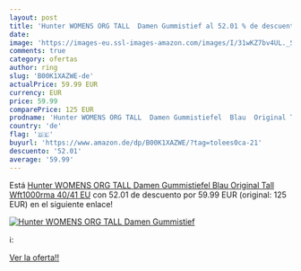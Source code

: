 ```yaml
---
layout: post
title: 'Hunter WOMENS ORG TALL  Damen Gummistief al 52.01 % de descuento'
date: 
image: 'https://images-eu.ssl-images-amazon.com/images/I/31wKZ7bv4UL._SL200_.jpg'
comments: true
category: ofertas
author: ring
slug: 'B00K1XAZWE-de'
actualPrice: 59.99 EUR
currency: EUR
price: 59.99
comparePrice: 125 EUR
prodname: 'Hunter WOMENS ORG TALL  Damen Gummistiefel  Blau  Original Tall Wft1000rma   40/41 EU'
country: 'de'
flag: '🇩🇪'
buyurl: 'https://www.amazon.de/dp/B00K1XAZWE/?tag=tolees0ca-21'
descuento: '52.01'
average: '59.99'
---
```


Está [Hunter WOMENS ORG TALL  Damen Gummistiefel  Blau  Original Tall Wft1000rma   40/41 EU](https://www.amazon.de/dp/B00K1XAZWE/?tag=tolees0ca-21) con 52.01 de descuento por 59.99 EUR (original: 125 EUR) en el siguiente enlace!

[![Hunter WOMENS ORG TALL  Damen Gummistief](https://images-eu.ssl-images-amazon.com/images/I/31wKZ7bv4UL._SL200_.jpg)](https://www.amazon.de/dp/B00K1XAZWE/?tag=tolees0ca-21)

ℹ️:


[Ver la oferta!!](https://www.amazon.de/dp/B00K1XAZWE/?tag=tolees0ca-21)
